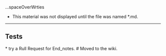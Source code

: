 ...spaceOverWrties
* This material was not displayed until the file was named *.md.

<hr>
<h2> Tests </h2>
* try a Rull Request for End_notes.
# Moved to the wiki.
